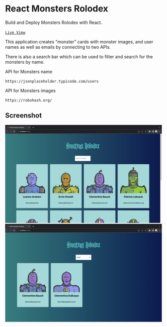 # React Monsters Rolodex

Build and Deploy Monsters Rolodex with React.

[`Live View`](https://react-monsters-rolodex-nine.vercel.app/)

This application creates “monster” cards with monster images, and user names as well as emails by connecting to two APIs.

There is also a search bar which can be used to filter and search for the monsters by name.

API for Monsters name

```
https://jsonplaceholder.typicode.com/users
```

API for Monsters images

```
https://robohash.org/
```

## Screenshot

![](/screenshot/app01.png)
![](/screenshot/app02.png)
